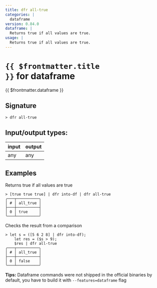 ```yaml
---
title: dfr all-true
categories: |
  dataframe
version: 0.84.0
dataframe: |
  Returns true if all values are true.
usage: |
  Returns true if all values are true.
---
```


# <code>{{ $frontmatter.title }}</code> for dataframe

<div class='command-title'>{{ $frontmatter.dataframe }}</div>

## Signature

```> dfr all-true ```


## Input/output types:

| input | output |
| ----- | ------ |
| any   | any    |

## Examples

Returns true if all values are true
```shell
> [true true true] | dfr into-df | dfr all-true
╭───┬──────────╮
│ # │ all_true │
├───┼──────────┤
│ 0 │ true     │
╰───┴──────────╯

```

Checks the result from a comparison
```shell
> let s = ([5 6 2 8] | dfr into-df);
    let res = ($s > 9);
    $res | dfr all-true
╭───┬──────────╮
│ # │ all_true │
├───┼──────────┤
│ 0 │ false    │
╰───┴──────────╯

```


**Tips:** Dataframe commands were not shipped in the official binaries by default, you have to build it with `--features=dataframe` flag